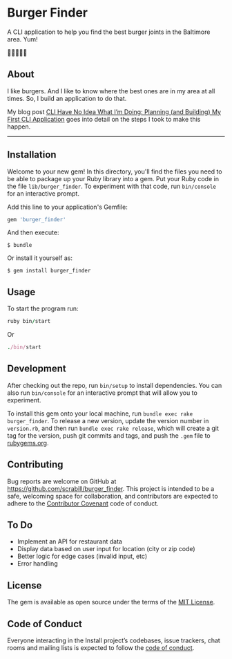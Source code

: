 # Burger Finder

A CLI application to help you find the best burger joints in the Baltimore area. Yum!

🍔🍔🍔🍔🍔

## About

I like burgers. And I like to know where the best ones are in my area at all times. So, I build an application to do that.

My blog post [CLI Have No Idea What I’m Doing: Planning (and Building) My First CLI Application](https://shannoncrabill.com/blog/cli-application-planning/) goes into detail on the steps I took to make this happen.

***

## Installation

Welcome to your new gem! In this directory, you'll find the files you need to be able to package up your Ruby library into a gem. Put your Ruby code in the file `lib/burger_finder`. To experiment with that code, run `bin/console` for an interactive prompt.

Add this line to your application's Gemfile:

```ruby
gem 'burger_finder'
```

And then execute:

    $ bundle

Or install it yourself as:

    $ gem install burger_finder

## Usage

To start the program run:

```ruby
ruby bin/start
```

Or

```ruby
./bin/start
```

## Development

After checking out the repo, run `bin/setup` to install dependencies. You can also run `bin/console` for an interactive prompt that will allow you to experiment.

To install this gem onto your local machine, run `bundle exec rake burger_finder`. To release a new version, update the version number in `version.rb`, and then run `bundle exec rake release`, which will create a git tag for the version, push git commits and tags, and push the `.gem` file to [rubygems.org](https://rubygems.org).

## Contributing

Bug reports are welcome on GitHub at https://github.com/scrabill/burger_finder. This project is intended to be a safe, welcoming space for collaboration, and contributors are expected to adhere to the [Contributor Covenant](http://contributor-covenant.org) code of conduct.

## To Do

- Implement an API for restaurant data
- Display data based on user input for location (city or zip code)
- Better logic for edge cases (invalid input, etc)
- Error handling

## License

The gem is available as open source under the terms of the [MIT License](https://opensource.org/licenses/MIT).

## Code of Conduct

Everyone interacting in the Install project’s codebases, issue trackers, chat rooms and mailing lists is expected to follow the [code of conduct](https://github.com/scrabill/install/blob/master/CODE_OF_CONDUCT.md).
